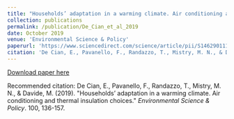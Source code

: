 ```yaml
---
title: "Households’ adaptation in a warming climate. Air conditioning and thermal insulation choices"
collection: publications
permalink: /publication/De_Cian_et_al_2019
date: October 2019
venue: 'Environmental Science & Policy'
paperurl: 'https://www.sciencedirect.com/science/article/pii/S1462901119304216'
citation: 'De Cian, E., Pavanello, F., Randazzo, T., Mistry, M. N., & Davide, M. (2019). &quot; Households’ adaptation in a warming climate. Air conditioning and thermal insulation choices.&quot; <i>Environmental Science & Policy</i>. 100, 136-157.'
---
```


[Download paper here](https://github.com/FPavanello/FPavanello.github.io/files/De_Cian_et_al_2019.pdf)

Recommended citation: De Cian, E., Pavanello, F., Randazzo, T., Mistry, M. N., & Davide, M. (2019). "Households’ adaptation in a warming climate. Air conditioning and thermal insulation choices." <i>Environmental Science & Policy</i>. 100, 136-157.